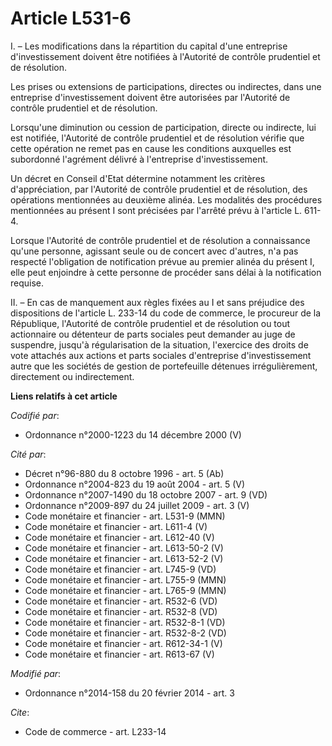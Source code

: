 # Article L531-6

I. – Les modifications dans la répartition du capital d'une entreprise d'investissement doivent être notifiées à l'Autorité
de contrôle prudentiel et de résolution.

Les prises ou extensions de participations, directes ou indirectes, dans une entreprise d'investissement doivent être
autorisées par l'Autorité de contrôle prudentiel et de résolution.

Lorsqu'une diminution ou cession de participation, directe ou indirecte, lui est notifiée, l'Autorité de contrôle prudentiel
et de résolution vérifie que cette opération ne remet pas en cause les conditions auxquelles est subordonné l'agrément
délivré à l'entreprise d'investissement.

Un décret en Conseil d'Etat détermine notamment les critères d'appréciation, par l'Autorité de contrôle prudentiel et de
résolution, des opérations mentionnées au deuxième alinéa. Les modalités des procédures mentionnées au présent I sont
précisées par l'arrêté prévu à l'article L. 611-4.

Lorsque l'Autorité de contrôle prudentiel et de résolution a connaissance qu'une personne, agissant seule ou de concert avec
d'autres, n'a pas respecté l'obligation de notification prévue au premier alinéa du présent I, elle peut enjoindre à cette
personne de procéder sans délai à la notification requise.

II. – En cas de manquement aux règles fixées au I et sans préjudice des dispositions de l'article L. 233-14 du code de
commerce, le procureur de la République, l'Autorité de contrôle prudentiel et de résolution ou tout actionnaire ou détenteur
de parts sociales peut demander au juge de suspendre, jusqu'à régularisation de la situation, l'exercice des droits de vote
attachés aux actions et parts sociales d'entreprise d'investissement autre que les sociétés de gestion de portefeuille
détenues irrégulièrement, directement ou indirectement.

**Liens relatifs à cet article**

_Codifié par_:

  - Ordonnance n°2000-1223 du 14 décembre 2000 (V)

_Cité par_:

  - Décret n°96-880 du 8 octobre 1996 - art. 5 (Ab)
  - Ordonnance n°2004-823 du 19 août 2004 - art. 5 (V)
  - Ordonnance n°2007-1490 du 18 octobre 2007 - art. 9 (VD)
  - Ordonnance n°2009-897 du 24 juillet 2009 - art. 3 (V)
  - Code monétaire et financier - art. L531-9 (MMN)
  - Code monétaire et financier - art. L611-4 (V)
  - Code monétaire et financier - art. L612-40 (V)
  - Code monétaire et financier - art. L613-50-2 (V)
  - Code monétaire et financier - art. L613-52-2 (V)
  - Code monétaire et financier - art. L745-9 (VD)
  - Code monétaire et financier - art. L755-9 (MMN)
  - Code monétaire et financier - art. L765-9 (MMN)
  - Code monétaire et financier - art. R532-6 (VD)
  - Code monétaire et financier - art. R532-8 (VD)
  - Code monétaire et financier - art. R532-8-1 (VD)
  - Code monétaire et financier - art. R532-8-2 (VD)
  - Code monétaire et financier - art. R612-34-1 (V)
  - Code monétaire et financier - art. R613-67 (V)

_Modifié par_:

  - Ordonnance n°2014-158 du 20 février 2014 - art. 3

_Cite_:

  - Code de commerce - art. L233-14

